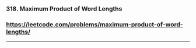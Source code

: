 ### 318. Maximum Product of Word Lengths
### https://leetcode.com/problems/maximum-product-of-word-lengths/
---

